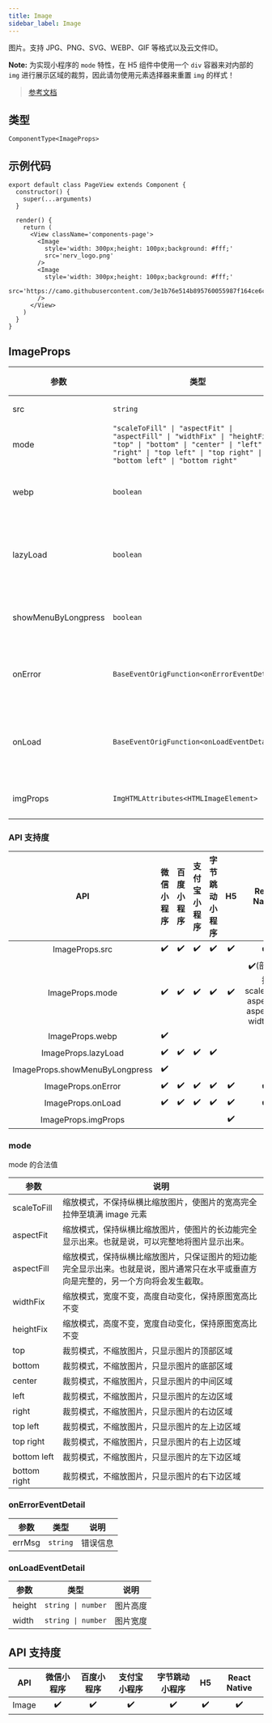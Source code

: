 ```yaml
---
title: Image
sidebar_label: Image
---
```


图片。支持 JPG、PNG、SVG、WEBP、GIF 等格式以及云文件ID。

**Note:** 为实现小程序的 `mode` 特性，在 H5 组件中使用一个 `div` 容器来对内部的 `img` 进行展示区域的裁剪，因此请勿使用元素选择器来重置 `img` 的样式！

> [参考文档](https://developers.weixin.qq.com/miniprogram/dev/component/image.html)

## 类型

```tsx
ComponentType<ImageProps>
```

## 示例代码

```tsx
export default class PageView extends Component {
  constructor() {
    super(...arguments)
  }

  render() {
    return (
      <View className='components-page'>
        <Image
          style='width: 300px;height: 100px;background: #fff;'
          src='nerv_logo.png'
        />
        <Image
          style='width: 300px;height: 100px;background: #fff;'
          src='https://camo.githubusercontent.com/3e1b76e514b895760055987f164ce6c95935a3aa/687474703a2f2f73746f726167652e333630627579696d672e636f6d2f6d74642f686f6d652f6c6f676f2d3278313531333833373932363730372e706e67'
        />
      </View>
    )
  }
}
```

## ImageProps

<table>
  <thead>
    <tr>
      <th>参数</th>
      <th>类型</th>
      <th style="text-align:center">默认值</th>
      <th style="text-align:center">必填</th>
      <th>说明</th>
    </tr>
  </thead>
  <tbody>
    <tr>
      <td>src</td>
      <td><code>string</code></td>
      <td style="text-align:center"></td>
      <td style="text-align:center">是</td>
      <td>图片资源地址</td>
    </tr>
    <tr>
      <td>mode</td>
      <td><code>&quot;scaleToFill&quot; | &quot;aspectFit&quot; | &quot;aspectFill&quot; | &quot;widthFix&quot; | &quot;heightFix&quot; | &quot;top&quot; | &quot;bottom&quot; | &quot;center&quot; | &quot;left&quot; | &quot;right&quot; | &quot;top left&quot; | &quot;top right&quot; | &quot;bottom left&quot; | &quot;bottom right&quot;</code></td>
      <td style="text-align:center"><code>&quot;scaleToFill&quot;</code></td>
      <td style="text-align:center">否</td>
      <td>图片裁剪、缩放的模式</td>
    </tr>
    <tr>
      <td>webp</td>
      <td><code>boolean</code></td>
      <td style="text-align:center"><code>false</code></td>
      <td style="text-align:center">否</td>
      <td>默认不解析 webP 格式，只支持网络资源</td>
    </tr>
    <tr>
      <td>lazyLoad</td>
      <td><code>boolean</code></td>
      <td style="text-align:center"><code>false</code></td>
      <td style="text-align:center">否</td>
      <td>图片懒加载。只针对 page 与 scroll-view 下的 image 有效</td>
    </tr>
    <tr>
      <td>showMenuByLongpress</td>
      <td><code>boolean</code></td>
      <td style="text-align:center"><code>false</code></td>
      <td style="text-align:center">否</td>
      <td>开启长按图片显示识别小程序码菜单</td>
    </tr>
    <tr>
      <td>onError</td>
      <td><code>BaseEventOrigFunction&lt;onErrorEventDetail&gt;</code></td>
      <td style="text-align:center"></td>
      <td style="text-align:center">否</td>
      <td>当错误发生时，发布到 AppService 的事件名，事件对象</td>
    </tr>
    <tr>
      <td>onLoad</td>
      <td><code>BaseEventOrigFunction&lt;onLoadEventDetail&gt;</code></td>
      <td style="text-align:center"></td>
      <td style="text-align:center">否</td>
      <td>当图片载入完毕时，发布到 AppService 的事件名，事件对象</td>
    </tr>
    <tr>
      <td>imgProps</td>
      <td><code>ImgHTMLAttributes&lt;HTMLImageElement&gt;</code></td>
      <td style="text-align:center"></td>
      <td style="text-align:center">否</td>
      <td>为 img 标签额外增加的属性</td>
    </tr>
  </tbody>
</table>

### API 支持度

| API | 微信小程序 | 百度小程序 | 支付宝小程序 | 字节跳动小程序 | H5 | React Native |
| :---: | :---: | :---: | :---: | :---: | :---: | :---: |
| ImageProps.src | ✔️ | ✔️ | ✔️ | ✔️ | ✔️ | ✔️ |
| ImageProps.mode | ✔️ | ✔️ | ✔️ | ✔️ | ✔️ | ✔️(部分支持 scaleToFill, aspectFit, aspectFill, widthFix) |
| ImageProps.webp | ✔️ |  |  |  |  |  |
| ImageProps.lazyLoad | ✔️ | ✔️ | ✔️ | ✔️ |  |  |
| ImageProps.showMenuByLongpress | ✔️ |  |  |  |  |  |
| ImageProps.onError | ✔️ | ✔️ | ✔️ | ✔️ | ✔️ | ✔️ |
| ImageProps.onLoad | ✔️ | ✔️ | ✔️ | ✔️ | ✔️ | ✔️ |
| ImageProps.imgProps |  |  |  |  | ✔️ |  |

### mode

mode 的合法值

<table>
  <thead>
    <tr>
      <th>参数</th>
      <th>说明</th>
    </tr>
  </thead>
  <tbody>
    <tr>
      <td>scaleToFill</td>
      <td>缩放模式，不保持纵横比缩放图片，使图片的宽高完全拉伸至填满 image 元素</td>
    </tr>
    <tr>
      <td>aspectFit</td>
      <td>缩放模式，保持纵横比缩放图片，使图片的长边能完全显示出来。也就是说，可以完整地将图片显示出来。</td>
    </tr>
    <tr>
      <td>aspectFill</td>
      <td>缩放模式，保持纵横比缩放图片，只保证图片的短边能完全显示出来。也就是说，图片通常只在水平或垂直方向是完整的，另一个方向将会发生截取。</td>
    </tr>
    <tr>
      <td>widthFix</td>
      <td>缩放模式，宽度不变，高度自动变化，保持原图宽高比不变</td>
    </tr>
    <tr>
      <td>heightFix</td>
      <td>缩放模式，高度不变，宽度自动变化，保持原图宽高比不变</td>
    </tr>
    <tr>
      <td>top</td>
      <td>裁剪模式，不缩放图片，只显示图片的顶部区域</td>
    </tr>
    <tr>
      <td>bottom</td>
      <td>裁剪模式，不缩放图片，只显示图片的底部区域</td>
    </tr>
    <tr>
      <td>center</td>
      <td>裁剪模式，不缩放图片，只显示图片的中间区域</td>
    </tr>
    <tr>
      <td>left</td>
      <td>裁剪模式，不缩放图片，只显示图片的左边区域</td>
    </tr>
    <tr>
      <td>right</td>
      <td>裁剪模式，不缩放图片，只显示图片的右边区域</td>
    </tr>
    <tr>
      <td>top left</td>
      <td>裁剪模式，不缩放图片，只显示图片的左上边区域</td>
    </tr>
    <tr>
      <td>top right</td>
      <td>裁剪模式，不缩放图片，只显示图片的右上边区域</td>
    </tr>
    <tr>
      <td>bottom left</td>
      <td>裁剪模式，不缩放图片，只显示图片的左下边区域</td>
    </tr>
    <tr>
      <td>bottom right</td>
      <td>裁剪模式，不缩放图片，只显示图片的右下边区域</td>
    </tr>
  </tbody>
</table>

### onErrorEventDetail

<table>
  <thead>
    <tr>
      <th>参数</th>
      <th>类型</th>
      <th>说明</th>
    </tr>
  </thead>
  <tbody>
    <tr>
      <td>errMsg</td>
      <td><code>string</code></td>
      <td>错误信息</td>
    </tr>
  </tbody>
</table>

### onLoadEventDetail

<table>
  <thead>
    <tr>
      <th>参数</th>
      <th>类型</th>
      <th>说明</th>
    </tr>
  </thead>
  <tbody>
    <tr>
      <td>height</td>
      <td><code>string | number</code></td>
      <td>图片高度</td>
    </tr>
    <tr>
      <td>width</td>
      <td><code>string | number</code></td>
      <td>图片宽度</td>
    </tr>
  </tbody>
</table>

## API 支持度

| API | 微信小程序 | 百度小程序 | 支付宝小程序 | 字节跳动小程序 | H5 | React Native |
| :---: | :---: | :---: | :---: | :---: | :---: | :---: |
| Image | ✔️ | ✔️ | ✔️ | ✔️ | ✔️ | ✔️ |

